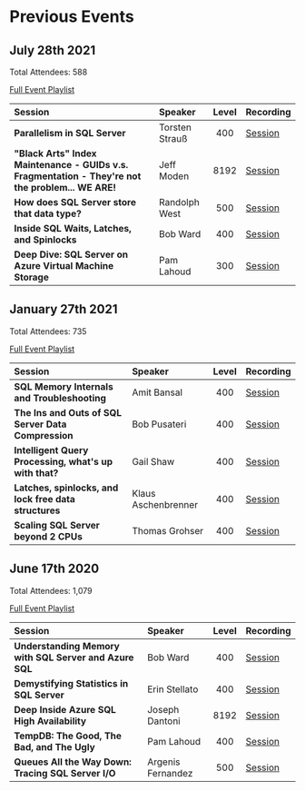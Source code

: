 # Previous Events

## July 28th 2021

Total Attendees: 588

[Full Event Playlist](https://www.youtube.com/watch?v=edNEhNmeQYI&list=PLr9ab4Dj3ObuaHAUA9JJz-GUbfbwXEyS5)

|Session|Speaker|Level|Recording|
| :---- | :---- | :-: |:------- |
| **Parallelism in SQL Server** | Torsten Strauß | 400 | [Session](https://www.youtube.com/watch?v=GsL8uG9Z8HA)|
| **"Black Arts" Index Maintenance - GUIDs v.s. Fragmentation - They're not the problem... WE ARE!** | Jeff Moden | 8192 | [Session](https://www.youtube.com/watch?v=qfQtY17bPQ4)|
| **How does SQL Server store that data type?** | Randolph West | 500 | [Session](https://www.youtube.com/watch?v=_icTl62QKbg)|
| **Inside SQL Waits, Latches, and Spinlocks** | Bob Ward | 400 | [Session](https://www.youtube.com/watch?v=wOsoanuBtqk)|
| **Deep Dive: SQL Server on Azure Virtual Machine Storage** | Pam Lahoud | 300 | [Session](https://www.youtube.com/watch?v=mOEmrcMED2M)|


## January 27th 2021

Total Attendees: 735

[Full Event Playlist](https://www.youtube.com/watch?v=E5CJ6z0quN8&list=PLr9ab4Dj3Obtx-6v2Sxb-sExQJoEX1TJ2)

|Session|Speaker|Level|Recording|
| :---- | :---- | :-: |:------- |
| **SQL Memory Internals and Troubleshooting** | Amit Bansal | 400 | [Session](https://www.youtube.com/watch?v=OBIk9Eyra2s)|
| **The Ins and Outs of SQL Server Data Compression** | Bob Pusateri | 400 | [Session](https://www.youtube.com/watch?v=C5BxRvY8sfQ)|
| **Intelligent Query Processing, what's up with that?** | Gail Shaw | 400 | [Session](https://www.youtube.com/watch?v=lXD_RF5VZus)|
| **Latches, spinlocks, and lock free data structures** | Klaus Aschenbrenner | 400 | [Session](https://www.youtube.com/watch?v=BLcdN-d59o0)|
| **Scaling SQL Server beyond 2 CPUs** | Thomas Grohser | 400 | [Session](https://www.youtube.com/watch?v=O3ItyjN2iPA)|



## June 17th 2020

Total Attendees: 1,079

[Full Event Playlist](https://www.youtube.com/watch?v=CRAx73LiXTc&list=PLr9ab4Dj3ObsGA8jdstJFZfidQ51DvPvu)

|Session|Speaker|Level|Recording|
| :---- | :---- | :-: | :------ |
|**Understanding Memory with SQL Server and Azure SQL** | Bob Ward | 400 | [Session](https://youtu.be/CRAx73LiXTc)| 
|**Demystifying Statistics in SQL Server** | Erin Stellato | 400 | [Session](https://youtu.be/BGHaoj2ccgg)| 
|**Deep Inside Azure SQL High Availability** | Joseph Dantoni | 8192 | [Session](https://youtu.be/V79rfEyk1n0)| 
|**TempDB: The Good, The Bad, and The Ugly** | Pam Lahoud | 400 | [Session](https://youtu.be/sT9lyw8Wrq0)| 
|**Queues All the Way Down: Tracing SQL Server I/O** | Argenis Fernandez | 500 | [Session](https://youtu.be/4c9v0XVvqlA)| 
